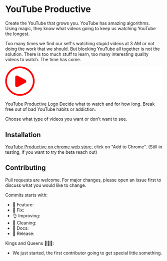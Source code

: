 # YouTube Productive

Create the YouTube that grows you.
YouTube has amazing algorithms. Using magic, they know what videos going to keep us watching YouTube the longest.

Too many times we find our self's watching stupid videos at 3 AM or not doing the work that we should.
But blocking YouTube all together is not the solution.
There is too much stuff to learn, too many interesting quality videos to watch.
The time has come.

![Logo](/extension/src/assets/LogoLight.svg?raw=true "YouTube Productive Logo") 

YouTube Productive Logo
Decide what to watch and for how long.
Break free out of bad YouTube habits or addiction.

Choose what type of videos you want or don't want to see.

## Installation

[YouTube Productive on chrome web store](https://chrome.google.com/webstore/detail/youtube-productive/cpoicmhbahbefaenbchjlagebdnhphpc), click on "Add to Chrome". (Still in testing, if you want to try the beta reach out)

## Contributing
Pull requests are welcome. For major changes, please open an issue first to discuss what you would like to change.

Commits starts with:
- 🚀 Feature: 
- 🔨 Fix:
- 👌 Improving:
- 🧹 Cleaning: 
- 📜 Docs:
- 🔖 Release:

Kings and Queens 👑👑👑: 
- We just started, the first contributor going to get special little something.
